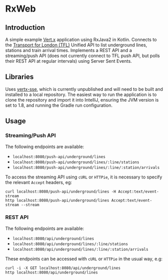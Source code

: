 # RxWeb

## Introduction

A simple example [Vert.x](vertx.io) application using RxJava2 in Kotlin. Connects
to the [Transport for London (TFL)](https://api.tfl.gov.uk/) Unified API to list
underground lines, stations and train arrival times. Implements a REST API and a
streaming/push API (does not currently connect to TFL push API, but polls their
REST API at regular intervals) using Server Sent Events.

## Libraries

Uses [vertx-sse](https://github.com/aesteve/vertx-sse), which is currently
unpublished and will need to be built and installed to a local repository. The
easiest way to run the application is to clone the repository and import it into
IntelliJ, ensuring the JVM version is set to 1.8, and running the Gradle run
configuration.

## Usage

### Streaming/Push API

The following endpoints are available:

- `localhost:8080/push-api/underground/lines`
- `localhost:8080/push-api/underground/lines/:line/stations`
- `localhost:8080/push-api/underground/lines/:line/:station/arrivals`

To access the streaming API using `cURL` or `HTTPie`, it is necessary to specify
the relevant `Accept` headers, eg:

    curl localhost:8080/push-api/underground/lines -H Accept:text/event-stream
    http localhost:8080/push-api/underground/lines Accept:text/event-stream --stream

### REST API

The following endpoints are available:

- `localhost:8080/api/underground/lines`
- `localhost:8080/api/underground/lines/:line/stations`
- `localhost:8080/api/underground/lines/:line/:station/arrivals`

These endpoints can be accessed with `cURL` or `HTTPie` in the usual way, e.g:

    curl -i -X GET localhost:8080/api/underground/lines
    http localhost:8080/api/underground/lines